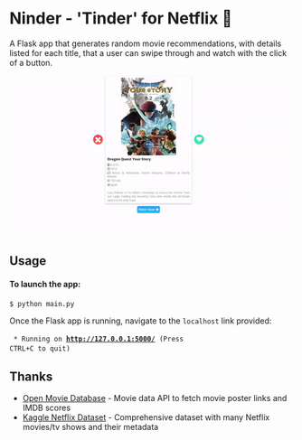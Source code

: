 # Ninder - 'Tinder' for Netflix 🍿

A Flask app that generates random movie recommendations, with details listed for each title, that a user can swipe through and watch with the click of a button.

![app demo](/demo.gif)




## Usage
#### To launch the app:
    $ python main.py

Once the Flask app is running, navigate to the `localhost` link provided:

<code> * Running on <b>http://127.0.0.1:5000/</b> (Press CTRL+C to quit)</code>


## Thanks

* [Open Movie Database](http://www.omdbapi.com/) - Movie data API to fetch movie poster links and IMDB scores
* [Kaggle Netflix Dataset](https://www.kaggle.com/shivamb/netflix-shows) - Comprehensive dataset with many Netflix movies/tv shows and their metadata
